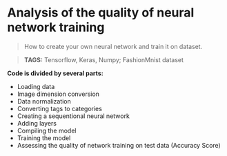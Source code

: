 # Analysis of the quality of neural network training
> How to create your own neural network and train it on dataset. 

> **TAGS:** Tensorflow, Keras, Numpy; FashionMnist dataset

**Code is divided by several parts:**
- Loading data
- Image dimension conversion
- Data normalization
- Converting tags to categories
- Creating a sequentional neural network
- Adding layers
- Compiling the model
- Training the model
- Assessing the quality of network training on test data (Accuracy Score)
